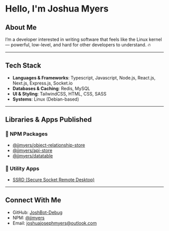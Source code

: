 # Hello, I'm Joshua Myers

## About Me
I’m a developer interested in writing software that feels like the Linux kernel — powerful, low-level, and hard for other developers to understand. 🔥

---

## Tech Stack
- **Languages & Frameworks**: Typescript, Javascript, Node.js, React.js, Next.js, Express.js, Socket.io  
- **Databases & Caching**: Redis, MySQL  
- **UI & Styling**: TailwindCSS, HTML, CSS, SASS  
- **Systems**: Linux (Debian-based)  

---

## Libraries & Apps Published

### 🔹 NPM Packages
- [@jjmyers/object-relationship-store](https://www.npmjs.com/package/@jjmyers/object-relationship-store)  
- [@jjmyers/api-store](https://www.npmjs.com/package/@jjmyers/api-store)  
- [@jjmyers/datatable](https://www.npmjs.com/package/@jjmyers/datatable)  

### 🔹 Utility Apps
- [SSRD (Secure Socket Remote Desktop)](https://github.com/JoshBot-Debug/ssrd)  

---

## Connect With Me
- GitHub: [JoshBot-Debug](https://github.com/JoshBot-Debug)  
- NPM: [@jjmyers](https://www.npmjs.com/~jjmyers)
- Email: [joshuajosephmyers@outlook.com](mailto:joshuajosephmyers@outlook.com)

